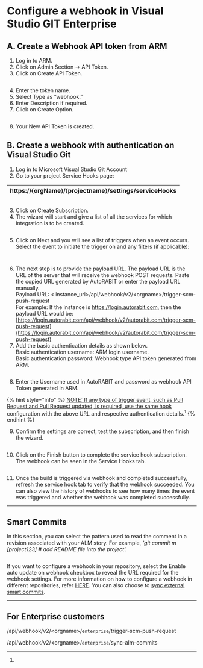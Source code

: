 # Configure a webhook in Visual Studio GIT Enterprise

## A.  Create a Webhook API token from ARM

1. Log in to ARM.
2. Click on Admin Section -> API Token.
3. Click on Create API Token.

<figure><img src="../../../../../.gitbook/assets/image (16) (1) (1) (1) (1) (1) (1) (1) (1) (1).png" alt=""><figcaption></figcaption></figure>

4. Enter the token name.
5. Select Type as “webhook.”
6. Enter Description if required.
7. Click on Create Option.&#x20;

<figure><img src="../../../../../.gitbook/assets/image (17) (1) (1) (1) (1) (1) (1) (1) (1).png" alt=""><figcaption></figcaption></figure>

8. Your New API Token is created.

## B. Create a webhook with authentication on Visual Studio Git

1. Log in to Microsoft Visual Studio Git Account
2. Go to your project Service Hooks page:

| https://{orgName}/{projectname}/settings/serviceHooks |
| ----------------------------------------------------- |

<figure><img src="../../../../../.gitbook/assets/image (18) (1) (1) (1) (1) (1) (1) (1).png" alt=""><figcaption></figcaption></figure>

3. Click on Create Subscription.
4. The wizard will start and give a list of all the services for which integration is to be created.

<figure><img src="../../../../../.gitbook/assets/image (19) (1) (1) (1) (1) (1) (1) (1).png" alt=""><figcaption></figcaption></figure>

5. Click on Next and you will see a list of triggers when an event occurs. Select the event to initiate the trigger on and any filters (if applicable):

<figure><img src="../../../../../.gitbook/assets/image (20) (1) (1) (1) (1) (1) (1).png" alt=""><figcaption></figcaption></figure>

<figure><img src="../../../../../.gitbook/assets/image (21) (1) (1) (1) (1) (1) (1).png" alt=""><figcaption></figcaption></figure>

6. The next step is to provide the payload URL. The payload URL is the URL of the server that will receive the webhook POST requests. Paste the copied URL generated by AutoRABIT or enter the payload URL manually.\
   Payload URL: < instance\_url>/api/webhook/v2/\<orgname>/trigger-scm-push-request\
   For example: If the instance is https://login.autorabit.com, then the payload URL would be: [https://login.autorabit.com/api/webhook/v2/autorabit.com/trigger-scm-push-request](https://login.autorabit.com/api/webhook/v2/autorabit.com/trigger-scm-push-request)
7. Add the basic authentication details as shown below.\
   Basic authentication username: ARM login username.\
   Basic authentication password: Webhook type API token generated from ARM.

<figure><img src="../../../../../.gitbook/assets/image (22) (1) (1) (1) (1) (1) (1).png" alt=""><figcaption></figcaption></figure>

8. Enter the Username used in AutoRABIT and password as webhook API Token generated in ARM.

{% hint style="info" %}
[NOTE: If any type of trigger event, such as Pull Request and Pull Request updated, is required, use the same hook configuration with the above URL and respective authentication details.](#user-content-fn-1)[^1]
{% endhint %}

9. Confirm the settings are correct, test the subscription, and then finish the wizard.

<figure><img src="../../../../../.gitbook/assets/image (23) (1) (1) (1) (1) (1) (1).png" alt=""><figcaption></figcaption></figure>

10. Click on the Finish button to complete the service hook subscription. The webhook can be seen in the Service Hooks tab.

<figure><img src="../../../../../.gitbook/assets/image (24) (1) (1) (1) (1) (1) (1).png" alt=""><figcaption></figcaption></figure>

11. Once the build is triggered via webhook and completed successfully, refresh the service hook tab to verify that the webhook succeeded. You can also view the history of webhooks to see how many times the event was triggered and whether the webhook was completed successfully.

***

## Smart Commits

In this section, you can select the pattern used to read the comment in a revision associated with your ALM story. For example, _'git commit m \[project123] # add README file into the project'._

<figure><img src="../../../../../.gitbook/assets/image (25) (1) (1) (1) (1) (1) (1).png" alt=""><figcaption></figcaption></figure>

If you want to configure a webhook in your repository, select the Enable auto update on webhook checkbox to reveal the URL required for the webhook settings. For more information on how to configure a webhook in different repositories, refer [HERE](file://product-guides/arm/arm-features/webhooks). You can also choose to [sync external smart commits](file://product-guides/arm/arm-features/version-control/introduction-to-version-control/version-control-repositories-summary).

***

## For Enterprise customers

/api/webhook/v2/\<orgname>/`enterprise`/trigger-scm-push-request

/api/webhook/v2/\<orgname>/`enterprise`/sync-alm-commits

&#x20;

&#x20;

&#x20;

[^1]: 
